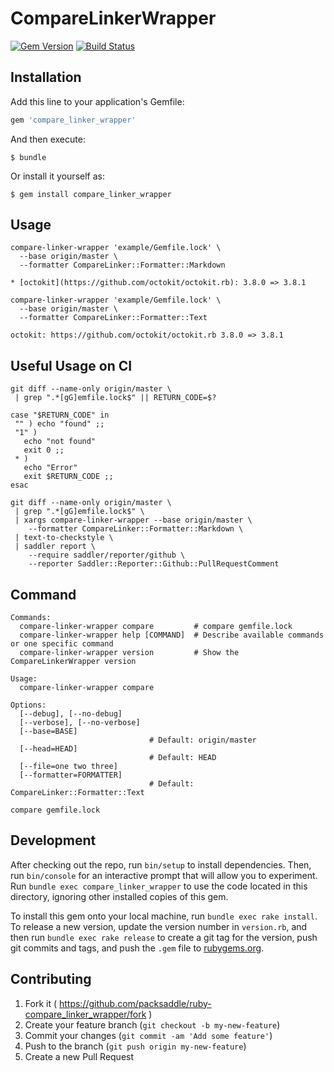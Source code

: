 # CompareLinkerWrapper

[![Gem Version](http://img.shields.io/gem/v/compare_linker_wrapper.svg?style=flat)](http://badge.fury.io/rb/compare_linker_wrapper)
[![Build Status](http://img.shields.io/travis/packsaddle/ruby-compare_linker_wrapper/master.svg?style=flat)](https://travis-ci.org/packsaddle/ruby-compare_linker_wrapper)

## Installation

Add this line to your application's Gemfile:

```ruby
gem 'compare_linker_wrapper'
```

And then execute:

    $ bundle

Or install it yourself as:

    $ gem install compare_linker_wrapper

## Usage

```text
compare-linker-wrapper 'example/Gemfile.lock' \
  --base origin/master \
  --formatter CompareLinker::Formatter::Markdown

* [octokit](https://github.com/octokit/octokit.rb): 3.8.0 => 3.8.1

compare-linker-wrapper 'example/Gemfile.lock' \
  --base origin/master \
  --formatter CompareLinker::Formatter::Text

octokit: https://github.com/octokit/octokit.rb 3.8.0 => 3.8.1
```

## Useful Usage on CI

```
git diff --name-only origin/master \
 | grep ".*[gG]emfile.lock$" || RETURN_CODE=$?

case "$RETURN_CODE" in
 "" ) echo "found" ;;
 "1" )
   echo "not found"
   exit 0 ;;
 * )
   echo "Error"
   exit $RETURN_CODE ;;
esac

git diff --name-only origin/master \
 | grep ".*[gG]emfile.lock$" \
 | xargs compare-linker-wrapper --base origin/master \
    --formatter CompareLinker::Formatter::Markdown \
 | text-to-checkstyle \
 | saddler report \
    --require saddler/reporter/github \
    --reporter Saddler::Reporter::Github::PullRequestComment
```

## Command

```text
Commands:
  compare-linker-wrapper compare         # compare gemfile.lock
  compare-linker-wrapper help [COMMAND]  # Describe available commands or one specific command
  compare-linker-wrapper version         # Show the CompareLinkerWrapper version

Usage:
  compare-linker-wrapper compare

Options:
  [--debug], [--no-debug]
  [--verbose], [--no-verbose]
  [--base=BASE]
                               # Default: origin/master
  [--head=HEAD]
                               # Default: HEAD
  [--file=one two three]
  [--formatter=FORMATTER]
                               # Default: CompareLinker::Formatter::Text

compare gemfile.lock
```

## Development

After checking out the repo, run `bin/setup` to install dependencies. Then, run `bin/console` for an interactive prompt that will allow you to experiment. Run `bundle exec compare_linker_wrapper` to use the code located in this directory, ignoring other installed copies of this gem.

To install this gem onto your local machine, run `bundle exec rake install`. To release a new version, update the version number in `version.rb`, and then run `bundle exec rake release` to create a git tag for the version, push git commits and tags, and push the `.gem` file to [rubygems.org](https://rubygems.org).

## Contributing

1. Fork it ( https://github.com/packsaddle/ruby-compare_linker_wrapper/fork )
2. Create your feature branch (`git checkout -b my-new-feature`)
3. Commit your changes (`git commit -am 'Add some feature'`)
4. Push to the branch (`git push origin my-new-feature`)
5. Create a new Pull Request

